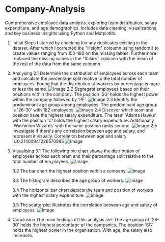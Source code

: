 # Company-Analysis
Comprehensive employee data analysis, exploring team distribution, salary expenditure, and age demographics. Includes data cleaning, visualizations, and key business insights using Python and Matplotlib.

1. Initial Steps
 I started by checking foir any duplicates existing in the dataset.
 After which I corrected the "Height" coloumn using random() to create values ranging from 150-180 on the missing tables.
 Furthermore I replaced the missing values in the "Salary" coloumn with the mean of the rest of the data from the same coloumn.

2. Analysing
   2.1
    Determine the distribution of employees across each team and calculate the percentage split relative to the total number of employees.
    Found that the distribution of workers by percentage is more or less the same.
    ![Image](https://github.com/user-attachments/assets/b79f5e7b-8207-434f-89b9-78081ac80d5a)
   2.2
    Segregate employees based on their positions within the company.
    The position 'SG' holds the highest power within the company followed by 'PF'.
    ![Image](https://github.com/user-attachments/assets/69fb91c1-ce6c-4613-9722-51d4430c8774)
   2.3
    Identify the predominant age group among employees.
    The predominant age group is '26-30' with 182 employees.
    ![Image](https://github.com/user-attachments/assets/baa0ebf8-91af-42ca-b69e-0cf50e0a16f0)
   2.4
    Discover which team and position have the highest salary expenditure.
    The team 'Atlanta Hawks' with the position 'C' holds the highest salary expenditure. 
    Additionally 'Washinton Wizards' with the same position ranks second.
    ![Image](https://github.com/user-attachments/assets/45a1732f-8944-46ae-955e-3b2b01fe87e6)
   2.5
    Investigate if there's any correlation between age and salary, and represent it 
    visually.
    Correlation between age and salary is:0.21400941226570985 
    ![Image](https://github.com/user-attachments/assets/b599d840-b51e-4afa-bab2-f532b4145027)
4. Visualising
   3.1
    The following pie chart shows the distribution of employees across each team and their percentage split relative to the total number of em,ployees. 
    ![Image](https://github.com/user-attachments/assets/69343c72-dbde-4cc0-a4a0-d2400cab6865)
    
   3.2
    The bar chart the highest position within a company.
    ![Image](https://github.com/user-attachments/assets/5b6dda3d-184d-4bb3-9ea0-90e2dec0cf0b)
    
   3.3
    The histogram describes the age group of workers.
    ![Image](https://github.com/user-attachments/assets/ba4e242b-54de-47a4-a130-2172e4fb0495)
    
   3.4
    The horizontal bar chart depicts the team and position of workers with the highest salary expenditure.
    ![Image](https://github.com/user-attachments/assets/1bb4acd7-aa26-438b-8646-4de91c29f6cb)
    
   3.5
    The scatterplot illustrates the correlation between age and salary of employees.
    ![Image](https://github.com/user-attachments/assets/3eabccc5-8a61-425d-baaf-968a5e645414)
    
 5. Conclusion
    The main findings of this analysis are:
     The age group of '26-30' holds the highest percentage of the companies.
     The position 'SG' holds the highest power in the organisation.
     With age, the salary also increases.

